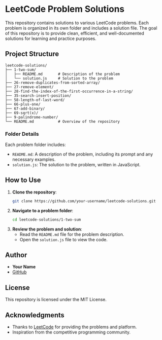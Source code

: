 # LeetCode Problem Solutions  

This repository contains solutions to various LeetCode problems. Each problem is organized in its own folder and includes a solution file. The goal of this repository is to provide clean, efficient, and well-documented solutions for learning and practice purposes.  

## Project Structure  

```plaintext  
leetcode-solutions/  
├── 1-two-sum/  
│   ├── README.md       # Description of the problem  
│   └── solution.js     # Solution to the problem  
├── 26-remove-duplicates-from-sorted-array/  
├── 27-remove-element/  
├── 28-find-the-index-of-the-first-occurrence-in-a-string/  
├── 35-search-insert-position/  
├── 58-length-of-last-word/  
├── 66-plus-one/  
├── 67-add-binary/  
├── 69-sqrt(x)/  
├── 9-palindrome-number/  
└── README.md           # Overview of the repository  
```  

### Folder Details  

Each problem folder includes:  

- `README.md`: A description of the problem, including its prompt and any necessary examples.  
- `solution.js`: The solution to the problem, written in JavaScript.  

## How to Use  

1. **Clone the repository**:  
   ```bash  
   git clone https://github.com/your-username/leetcode-solutions.git  
   ```  
2. **Navigate to a problem folder**:  
   ```bash  
   cd leetcode-solutions/1-two-sum  
   ```  
3. **Review the problem and solution**:  
   - Read the `README.md` file for the problem description.  
   - Open the `solution.js` file to view the code.    

## Author  

- **Your Name**  
- [GitHub](https://github.com/ashif1996)  

## License  

This repository is licensed under the MIT License.  

## Acknowledgments  

- Thanks to [LeetCode](https://leetcode.com/) for providing the problems and platform.  
- Inspiration from the competitive programming community.  